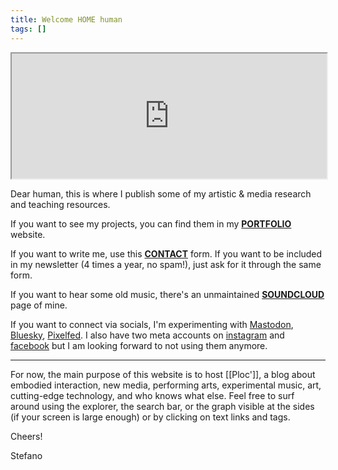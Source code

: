 ```yaml
---
title: Welcome HOME human
tags: []
---
```

<iframe width="100%" height="200" src="https://stefanodalessio.github.io/cablesHomeRender"></iframe>

Dear human,
this is where I publish some of my artistic & media research and teaching resources.

If you want to see my projects, you can find them in my [**PORTFOLIO**](https://cargocollective.com/stefanodalessio) website.

If you want to write me, use this [**CONTACT**](https://cargocollective.com/stefanodalessio/CONTACT) form.
If you want to be included in my newsletter (4 times a year, no spam!), just ask for it through the same form.

If you want to hear some old music, there's an unmaintained **[SOUNDCLOUD](https://soundcloud.com/stefanodalessio)** page of mine.

If you want to connect via socials, I'm experimenting with [Mastodon](https://%40ste@tldr.nettime.org), [Bluesky](https://bsky.app/profile/stefanodalessio.bsky.social), [Pixelfed](https://pixelfed.social/stefanodalessio).
I also have two meta accounts on [instagram](https://www.instagram.com/stfndlss/) and [facebook](https://www.facebook.com/stedalessio) but I am looking forward to not using them anymore.

---
For now, the main purpose of this website is to host [[Ploc']], a blog about embodied interaction, new media, performing arts, experimental music, art, cutting-edge technology, and who knows what else.
Feel free to surf around using the explorer, the search bar, or the graph visible at the sides (if your screen is large enough) or by clicking on text links and tags.

Cheers!

Stefano


